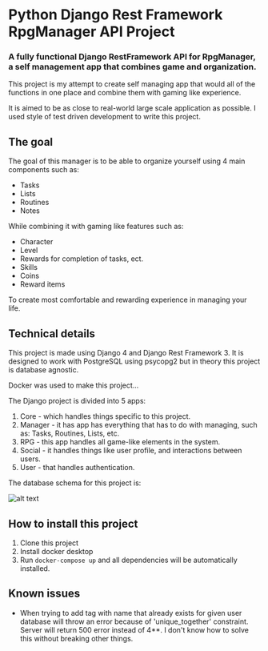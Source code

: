 # Python Django Rest Framework RpgManager API Project

### A fully functional Django RestFramework API for RpgManager, a self management app that combines game and organization.

<p>This project is my attempt to create self managing app that would all of the functions in one place and combine them with gaming like experience. </p>
<p>It is aimed to be as close to real-world large scale application as possible. I used style of test driven development to write this project.</p>

## The goal

<p>The goal of this manager is to be able to organize yourself using 4 main components such as:</p>

-   Tasks
-   Lists
-   Routines
-   Notes

<p>While combining it with gaming like features such as: </p>

-   Character
-   Level
-   Rewards for completion of tasks, ect.
-   Skills
-   Coins
-   Reward items

To create most comfortable and rewarding experience in managing your life.

## Technical details

<p>This project is made using Django 4 and Django Rest Framework 3. It is designed to work with PostgreSQL using psycopg2 but in theory this project is database agnostic.</p>

<p>Docker was used to make this project...</p>

<p>The Django project is divided into 5 apps: </p>

1. Core - which handles things specific to this project.
2. Manager - it has app has everything that has to do with managing, such as: Tasks, Routines, Lists, etc.
3. RPG - this app handles all game-like elements in the system.
4. Social - it handles things like user profile, and interactions between users.
5. User - that handles authentication.

<p>The database schema for this project is: </p>

![alt text](https://i.imgur.com/0Jf1ch7.png)

## How to install this project

1. Clone this project
2. Install docker desktop
3. Run `docker-compose up` and all dependencies will be automatically installed.

## Known issues

-   When trying to add tag with name that already exists for given user database will throw an error because of 'unique_together' constraint. Server will return 500 error instead of 4\*\*. I don't know how to solve this without breaking other things.
